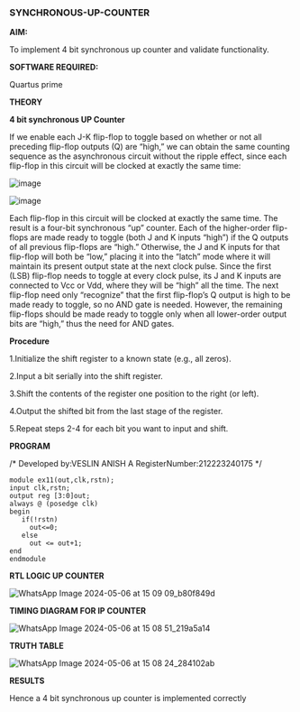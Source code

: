 ### SYNCHRONOUS-UP-COUNTER

**AIM:**

To implement 4 bit synchronous up counter and validate functionality.

**SOFTWARE REQUIRED:**

Quartus prime

**THEORY**

**4 bit synchronous UP Counter**

If we enable each J-K flip-flop to toggle based on whether or not all preceding flip-flop outputs (Q) are “high,” we can obtain the same counting sequence as the asynchronous circuit without the ripple effect, since each flip-flop in this circuit will be clocked at exactly the same time:

![image](https://github.com/naavaneetha/SYNCHRONOUS-UP-COUNTER/assets/154305477/d5db3fa0-e413-404c-b80e-b2f39d82e7e8)


![image](https://github.com/naavaneetha/SYNCHRONOUS-UP-COUNTER/assets/154305477/52cb61eb-d04b-442d-810c-31185a68410b)

Each flip-flop in this circuit will be clocked at exactly the same time.
The result is a four-bit synchronous “up” counter. Each of the higher-order flip-flops are made ready to toggle (both J and K inputs “high”) if the Q outputs of all previous flip-flops are “high.”
Otherwise, the J and K inputs for that flip-flop will both be “low,” placing it into the “latch” mode where it will maintain its present output state at the next clock pulse.
Since the first (LSB) flip-flop needs to toggle at every clock pulse, its J and K inputs are connected to Vcc or Vdd, where they will be “high” all the time.
The next flip-flop need only “recognize” that the first flip-flop’s Q output is high to be made ready to toggle, so no AND gate is needed.
However, the remaining flip-flops should be made ready to toggle only when all lower-order output bits are “high,” thus the need for AND gates.

**Procedure**

1.Initialize the shift register to a known state (e.g., all zeros).

2.Input a bit serially into the shift register.

3.Shift the contents of the register one position to the right (or left).

4.Output the shifted bit from the last stage of the register.

5.Repeat steps 2-4 for each bit you want to input and shift.



**PROGRAM**

/* 
Developed by:VESLIN ANISH A
RegisterNumber:212223240175
*/
```
module ex11(out,clk,rstn);
input clk,rstn;
output reg [3:0]out;
always @ (posedge clk)
begin
   if(!rstn)
     out<=0;
   else 
     out <= out+1;
end
endmodule
```

**RTL LOGIC UP COUNTER**

![WhatsApp Image 2024-05-06 at 15 09 09_b80f849d](https://github.com/veslin23000303/SYNCHRONOUS-UP-COUNTER/assets/151148539/bc918da7-3832-4f1e-8470-01d87f14b9cc)


**TIMING DIAGRAM FOR IP COUNTER**

![WhatsApp Image 2024-05-06 at 15 08 51_219a5a14](https://github.com/veslin23000303/SYNCHRONOUS-UP-COUNTER/assets/151148539/219f4978-db22-4e6f-aae1-1214396a957a)



**TRUTH TABLE**

![WhatsApp Image 2024-05-06 at 15 08 24_284102ab](https://github.com/veslin23000303/SYNCHRONOUS-UP-COUNTER/assets/151148539/905c1dbe-8e68-4dd7-a2cd-3ee2a9bf1fa6)


**RESULTS**

Hence a 4 bit synchronous up counter is implemented correctly
